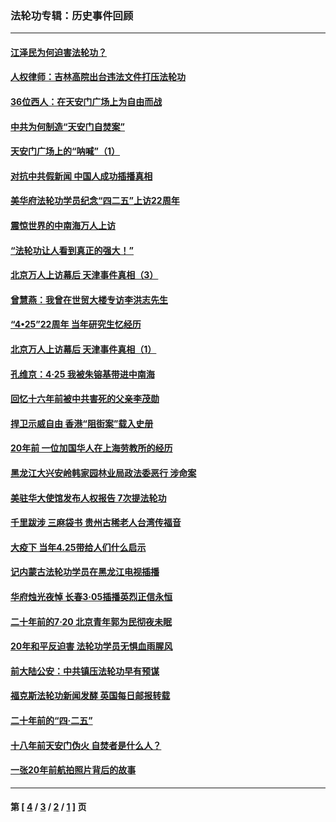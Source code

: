 ### 法轮功专辑：历史事件回顾
---
#### [江泽民为何迫害法轮功？](../../pages/nf5793/n13876324.md?03300430) 
#### [人权律师：吉林高院出台违法文件打压法轮功](../../pages/nf5793/n13825665.md?03300430) 
#### [36位西人：在天安门广场上为自由而战](../../pages/nf5793/n13390029.md?03300430) 
#### [中共为何制造“天安门自焚案”](../../pages/nf5793/n13183270.md?03300430) 
#### [天安门广场上的“呐喊”（1）](../../pages/nf5793/n13105277.md?03300430) 
#### [对抗中共假新闻 中国人成功插播真相](../../pages/nf5793/n12910618.md?03300430) 
#### [美华府法轮功学员纪念“四二五”上访22周年](../../pages/nf5793/n12904445.md?03300430) 
#### [震惊世界的中南海万人上访](../../pages/nf5793/n12903976.md?03300430) 
#### [“法轮功让人看到真正的强大！”](../../pages/nf5793/n12903195.md?03300430) 
#### [北京万人上访幕后 天津事件真相（3）](../../pages/nf5793/n12902807.md?03300430) 
#### [曾慧燕：我曾在世贸大楼专访李洪志先生](../../pages/nf5793/n12898729.md?03300430) 
#### [“4•25”22周年 当年研究生忆经历](../../pages/nf5793/n12894152.md?03300430) 
#### [北京万人上访幕后 天津事件真相（1）](../../pages/nf5793/n12885174.md?03300430) 
#### [孔维京：4·25 我被朱镕基带进中南海](../../pages/nf5793/n12864987.md?03300430) 
#### [回忆十六年前被中共害死的父亲李茂勋](../../pages/nf5793/n12880270.md?03300430) 
#### [捍卫示威自由 香港“阻街案”载入史册](../../pages/nf5793/n12811245.md?03300430) 
#### [20年前 一位加国华人在上海劳教所的经历](../../pages/nf5793/n12707932.md?03300430) 
#### [黑龙江大兴安岭韩家园林业局政法委恶行 涉命案](../../pages/nf5793/n12622815.md?03300430) 
#### [美驻华大使馆发布人权报告 7次提法轮功](../../pages/nf5793/n12520541.md?03300430) 
#### [千里跋涉 三麻袋书 贵州古稀老人台湾传福音](../../pages/nf5793/n12198750.md?03300430) 
#### [大疫下 当年4.25带给人们什么启示](../../pages/nf5793/n12058565.md?03300430) 
#### [记内蒙古法轮功学员在黑龙江电视插播](../../pages/nf5793/n11699194.md?03300430) 
#### [华府烛光夜悼 长春3·05插播英烈正信永恒](../../pages/nf5793/n11397432.md?03300430) 
#### [二十年前的7·20 北京青年郭为民彻夜未眠](../../pages/nf5793/n11354195.md?03300430) 
#### [20年和平反迫害 法轮功学员无惧血雨腥风](../../pages/nf5793/n11348279.md?03300430) 
#### [前大陆公安：中共镇压法轮功早有预谋](../../pages/nf5793/n11352168.md?03300430) 
#### [福克斯法轮功新闻发酵  英国每日邮报转载](../../pages/nf5793/n11285952.md?03300430) 
#### [二十年前的“四·二五”](../../pages/nf5793/n11207639.md?03300430) 
#### [十八年前天安门伪火 自焚者是什么人？](../../pages/nf5793/n10996556.md?03300430) 
#### [一张20年前航拍照片背后的故事](../../pages/nf5793/n10693797.md?03300430) 

---
#### 第 [ [4](./4.md?03300430) / [3](./3.md?03300430) / [2](./2.md?03300430) / [1](./1.md?03300430) ] 页
